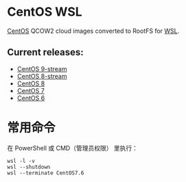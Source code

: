 # CentOS WSL

[CentOS](https://www.centos.org/) QCOW2 cloud images converted to RootFS for [WSL](https://docs.microsoft.com/en-us/windows/wsl/).

## Current releases:
 - [CentOS 9-stream](https://github.com/mishamosher/CentOS-WSL/releases/tag/9-stream-20230626)
 - [CentOS 8-stream](https://github.com/mishamosher/CentOS-WSL/releases/tag/8-stream-20230626)
 - [CentOS 8](https://github.com/mishamosher/CentOS-WSL/releases/tag/8.4-2105)
 - [CentOS 7](https://github.com/mishamosher/CentOS-WSL/releases/tag/7.9-2211)
 - [CentOS 6](https://github.com/mishamosher/CentOS-WSL/releases/tag/6.10-1907)

# 常用命令

在 PowerShell 或 CMD（管理员权限） 里执行：

```
wsl -l -v
wsl --shutdown
wsl --terminate CentOS7.6
```
